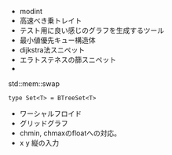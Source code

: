 - modint
- 高速べき乗トレイト
- テスト用に良い感じのグラフを生成するツール
- 最小値優先キュー構造体
- dijkstra法スニペット
- エラトステネスの篩スニペット
- 

std::mem::swap

`type Set<T> = BTreeSet<T>`

- ワーシャルフロイド
- グリッドグラフ
- chmin, chmaxのfloatへの対応。
- x y 縦の入力

